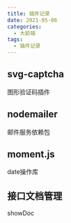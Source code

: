 ```yaml
---
title: 插件记录
date: 2021-05-06
categories: 
  - 大前端
tags: 
  - 插件记录
---
```

## svg-captcha

图形验证码插件

## nodemailer

邮件服务依赖包

## moment.js

date操作库

## 接口文档管理

showDoc
